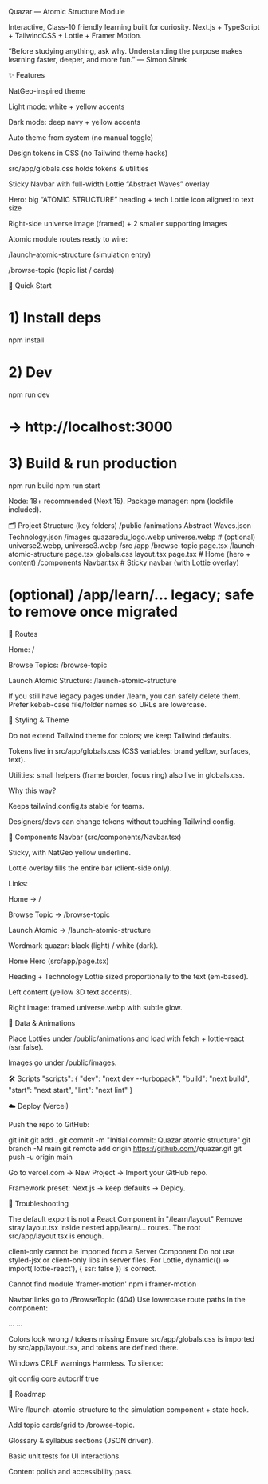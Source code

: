 Quazar — Atomic Structure Module

Interactive, Class-10 friendly learning built for curiosity.
Next.js + TypeScript + TailwindCSS + Lottie + Framer Motion.

“Before studying anything, ask why. Understanding the purpose makes learning faster, deeper, and more fun.” — Simon Sinek

✨ Features

NatGeo-inspired theme

Light mode: white + yellow accents

Dark mode: deep navy + yellow accents

Auto theme from system (no manual toggle)

Design tokens in CSS (no Tailwind theme hacks)

src/app/globals.css holds tokens & utilities

Sticky Navbar with full-width Lottie “Abstract Waves” overlay

Hero: big “ATOMIC STRUCTURE” heading + tech Lottie icon aligned to text size

Right-side universe image (framed) + 2 smaller supporting images

Atomic module routes ready to wire:

/launch-atomic-structure (simulation entry)

/browse-topic (topic list / cards)

🚀 Quick Start
# 1) Install deps
npm install

# 2) Dev
npm run dev
# -> http://localhost:3000

# 3) Build & run production
npm run build
npm run start


Node: 18+ recommended (Next 15).
Package manager: npm (lockfile included).

🗂 Project Structure (key folders)
/public
  /animations
    Abstract Waves.json
    Technology.json
  /images
    quazaredu_logo.webp
    universe.webp
    # (optional) universe2.webp, universe3.webp
/src
  /app
    /browse-topic
      page.tsx
    /launch-atomic-structure
      page.tsx
    globals.css
    layout.tsx
    page.tsx                # Home (hero + content)
  /components
    Navbar.tsx              # Sticky navbar (with Lottie overlay)
  # (optional) /app/learn/... legacy; safe to remove once migrated

🧭 Routes

Home: /

Browse Topics: /browse-topic

Launch Atomic Structure: /launch-atomic-structure

If you still have legacy pages under /learn, you can safely delete them.
Prefer kebab-case file/folder names so URLs are lowercase.

🎨 Styling & Theme

Do not extend Tailwind theme for colors; we keep Tailwind defaults.

Tokens live in src/app/globals.css (CSS variables: brand yellow, surfaces, text).

Utilities: small helpers (frame border, focus ring) also live in globals.css.

Why this way?

Keeps tailwind.config.ts stable for teams.

Designers/devs can change tokens without touching Tailwind config.

🧱 Components
Navbar (src/components/Navbar.tsx)

Sticky, with NatGeo yellow underline.

Lottie overlay fills the entire bar (client-side only).

Links:

Home → /

Browse Topic → /browse-topic

Launch Atomic → /launch-atomic-structure

Wordmark quazar: black (light) / white (dark).

Home Hero (src/app/page.tsx)

Heading + Technology Lottie sized proportionally to the text (em-based).

Left content (yellow 3D text accents).

Right image: framed universe.webp with subtle glow.

🧩 Data & Animations

Place Lotties under /public/animations and load with fetch + lottie-react (ssr:false).

Images go under /public/images.

🛠 Scripts
"scripts": {
  "dev": "next dev --turbopack",
  "build": "next build",
  "start": "next start",
  "lint": "next lint"
}

☁️ Deploy (Vercel)

Push the repo to GitHub:

git init
git add .
git commit -m "Initial commit: Quazar atomic structure"
git branch -M main
git remote add origin https://github.com/<you>/quazar.git
git push -u origin main


Go to vercel.com → New Project → Import your GitHub repo.

Framework preset: Next.js → keep defaults → Deploy.

🐛 Troubleshooting

The default export is not a React Component in "/learn/layout"
Remove stray layout.tsx inside nested app/learn/... routes. The root src/app/layout.tsx is enough.

client-only cannot be imported from a Server Component
Do not use styled-jsx or client-only libs in server files.
For Lottie, dynamic(() => import('lottie-react'), { ssr: false }) is correct.

Cannot find module 'framer-motion'
npm i framer-motion

Navbar links go to /BrowseTopic (404)
Use lowercase route paths in the component:

<Link href="/browse-topic">...</Link>
<Link href="/launch-atomic-structure">...</Link>


Colors look wrong / tokens missing
Ensure src/app/globals.css is imported by src/app/layout.tsx, and tokens are defined there.

Windows CRLF warnings
Harmless. To silence:

git config core.autocrlf true

🧭 Roadmap

 Wire /launch-atomic-structure to the simulation component + state hook.

 Add topic cards/grid to /browse-topic.

 Glossary & syllabus sections (JSON driven).

 Basic unit tests for UI interactions.

 Content polish and accessibility pass.